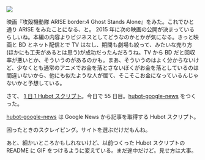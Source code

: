 ![](http://img.f.hatena.ne.jp/images/fotolife/b/bouzuya/20140907/20140907075618.gif)

映画『攻殻機動隊 ARISE border:4 Ghost Stands Alone』をみた。これでひと通り ARISE をみたことになる、と。 2015 年に次の映画の公開が決まっているらしいね。本編の内容よりビジネスとしてどうなのかとかが気になる。きっと映画と BD とネット配信とで TV はなし、期間も劇場も絞って、みたいな売り方(ほかにも工夫があるとは思う)が成功だったんだろうね。TV から BD だと回収率が悪いとか、そういうのがあるのかも。まあ、そういうのはよく分からないけど、少なくとも通常のアニメでお金を落とさないぼくがお金を落としているのは間違いないから、他にも似たような人が居て、そこそこお金になっているんじゃないかと予想している。

さて、 [1 日 1 Hubot スクリプト][hubot-script-per-day]。今日で 55 日目。[hubot-google-news][gh:bouzuya/hubot-google-news] をつくった。

[hubot-google-news][gh:bouzuya/hubot-google-news] は Google News から記事を取得する Hubot スクリプト。

困ったときのスクレイピング。サイトを選ぶだけだもんね。

あと、細かいところかもしれないけど、以前つくった Hubot スクリプトの README に GIF をつけるように変えている。まだ途中だけど。見せ方は大事。

[gh:bouzuya/hubot-google-news]: https://github.com/bouzuya/hubot-google-news
[hubot-script-per-day]: http://blog.bouzuya.net/posts?tags=hubot-script-per-day

